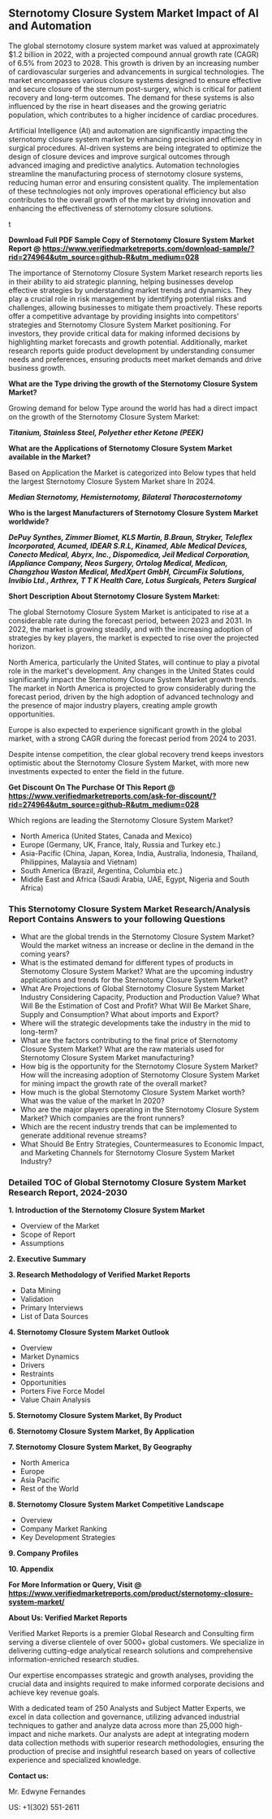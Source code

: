 <h2>Sternotomy Closure System Market Impact of AI and Automation</h2><p>The global sternotomy closure system market was valued at approximately $1.2 billion in 2022, with a projected compound annual growth rate (CAGR) of 6.5% from 2023 to 2028. This growth is driven by an increasing number of cardiovascular surgeries and advancements in surgical technologies. The market encompasses various closure systems designed to ensure effective and secure closure of the sternum post-surgery, which is critical for patient recovery and long-term outcomes. The demand for these systems is also influenced by the rise in heart diseases and the growing geriatric population, which contributes to a higher incidence of cardiac procedures.</p><p>Artificial Intelligence (AI) and automation are significantly impacting the sternotomy closure system market by enhancing precision and efficiency in surgical procedures. AI-driven systems are being integrated to optimize the design of closure devices and improve surgical outcomes through advanced imaging and predictive analytics. Automation technologies streamline the manufacturing process of sternotomy closure systems, reducing human error and ensuring consistent quality. The implementation of these technologies not only improves operational efficiency but also contributes to the overall growth of the market by driving innovation and enhancing the effectiveness of sternotomy closure solutions.</p>t</p><p id="" class=""><strong>Download Full PDF Sample Copy of Sternotomy Closure System Market Report @ <a href="https://www.verifiedmarketreports.com/download-sample/?rid=274964&utm_source=github-R&utm_medium=028" target="_blank">https://www.verifiedmarketreports.com/download-sample/?rid=274964&utm_source=github-R&utm_medium=028</a></strong></p><p>The importance of&nbsp;Sternotomy Closure System Market research reports lies in their ability to aid strategic planning, helping businesses develop effective strategies by understanding market trends and dynamics. They play a crucial role in risk management by identifying potential risks and challenges, allowing businesses to mitigate them proactively. These reports offer a competitive advantage by providing insights into competitors' strategies and Sternotomy Closure System Market positioning. For investors, they provide critical data for making informed decisions by highlighting market forecasts and growth potential. Additionally, market research reports guide product development by understanding consumer needs and preferences, ensuring products meet market demands and drive business growth.</p><p><strong>What are the&nbsp;Type driving the growth of the Sternotomy Closure System Market?</strong></p><p id="" class="">Growing demand for below Type around the world has had a direct impact on the growth of the Sternotomy Closure System Market:</p><em><strong>Titanium, Stainless Steel, Polyether ether Ketone (PEEK)</strong></em></p><strong>What are the&nbsp;Applications&nbsp;of Sternotomy Closure System Market available in the Market?</strong></p><p id="" class="">Based on Application the Market is categorized into Below types that held the largest Sternotomy Closure System Market share In 2024.</p><em><strong>Median Sternotomy, Hemisternotomy, Bilateral Thoracosternotomy</strong></em></p><strong>Who is the largest Manufacturers of Sternotomy Closure System Market worldwide?</strong></p><p><em><strong>DePuy Synthes, Zimmer Biomet, KLS Martin, B.Braun, Stryker, Teleflex Incorporated, Acumed, IDEAR S.R.L, Kinamed, Able Medical Devices, Conecto Medical, Abyrx, Inc., Dispomedica, Jeil Medical Corporation, lAppliance Company, Neos Surgery, Ortolog Medical, Medicon, Changzhou Waston Medical, MedXpert GmbH, CircumFix Solutions, Invibio Ltd., Arthrex, T T K Health Care, Lotus Surgicals, Peters Surgical</strong></em></p><p id="" class=""><strong>Short Description About Sternotomy Closure System Market:</strong></p><p>The global Sternotomy Closure System Market is anticipated to rise at a considerable rate during the forecast period, between 2023 and 2031. In 2022, the market is growing steadily, and with the increasing adoption of strategies by key players, the market is expected to rise over the projected horizon.</p><p>North America, particularly the United States, will continue to play a pivotal role in the market's development. Any changes in the United States could significantly impact the Sternotomy Closure System Market growth trends. The market in North America is projected to grow considerably during the forecast period, driven by the high adoption of advanced technology and the presence of major industry players, creating ample growth opportunities.</p><p>Europe is also expected to experience significant growth in the global market, with a strong CAGR during the forecast period from 2024 to 2031.</p><p>Despite intense competition, the clear global recovery trend keeps investors optimistic about the Sternotomy Closure System Market, with more new investments expected to enter the field in the future.</p><p id="" class=""><strong>Get Discount On The Purchase Of This Report @ <a href="https://www.verifiedmarketreports.com/ask-for-discount/?rid=274964&utm_source=github-R&utm_medium=028" target="_blank">https://www.verifiedmarketreports.com/ask-for-discount/?rid=274964&utm_source=github-R&utm_medium=028</a></strong></p>Which regions are leading the Sternotomy Closure System Market?</p><ul><li>North America (United States, Canada and Mexico)</li><li>Europe (Germany, UK, France, Italy, Russia and Turkey etc.)</li><li>Asia-Pacific (China, Japan, Korea, India, Australia, Indonesia, Thailand, Philippines, Malaysia and Vietnam)</li><li>South America (Brazil, Argentina, Columbia etc.)</li><li>Middle East and Africa (Saudi Arabia, UAE, Egypt, Nigeria and South Africa)</li></ul><h3 id="" class="">This Sternotomy Closure System Market Research/Analysis Report Contains Answers to your following Questions</h3><ul><li>What are the global trends in the Sternotomy Closure System Market? Would the market witness an increase or decline in the demand in the coming years?</li><li>What is the estimated demand for different types of products in Sternotomy Closure System Market? What are the upcoming industry applications and trends for the Sternotomy Closure System Market?</li><li>What Are Projections of Global Sternotomy Closure System Market Industry Considering Capacity, Production and Production Value? What Will Be the Estimation of Cost and Profit? What Will Be Market Share, Supply and Consumption? What about imports and Export?</li><li>Where will the strategic developments take the industry in the mid to long-term?</li><li>What are the factors contributing to the final price of Sternotomy Closure System Market? What are the raw materials used for Sternotomy Closure System Market manufacturing?</li><li>How big is the opportunity for the Sternotomy Closure System Market? How will the increasing adoption of Sternotomy Closure System Market for mining impact the growth rate of the overall market?</li><li>How much is the global Sternotomy Closure System Market worth? What was the value of the market In 2020?</li><li>Who are the major players operating in the Sternotomy Closure System Market? Which companies are the front runners?</li><li>Which are the recent industry trends that can be implemented to generate additional revenue streams?</li><li>What Should Be Entry Strategies, Countermeasures to Economic Impact, and Marketing Channels for Sternotomy Closure System Market Industry?</li></ul><h3 id="" class="">Detailed TOC of Global Sternotomy Closure System Market Research Report, 2024-2030</h3><p id="" class=""><strong>1. Introduction of the Sternotomy Closure System Market</strong></p><ul><li>Overview of the Market</li><li>Scope of Report</li><li>Assumptions</li></ul><p id="" class=""><strong>2. Executive Summary</strong></p><p id="" class=""><strong>3. Research Methodology of Verified Market Reports</strong></p><ul><li>Data Mining</li><li>Validation</li><li>Primary Interviews</li><li>List of Data Sources</li></ul><p id="" class=""><strong>4. Sternotomy Closure System Market Outlook</strong></p><ul><li>Overview</li><li>Market Dynamics</li><li>Drivers</li><li>Restraints</li><li>Opportunities</li><li>Porters Five Force Model</li><li>Value Chain Analysis</li></ul><p id="" class=""><strong>5. Sternotomy Closure System Market, By Product</strong></p><p id="" class=""><strong>6. Sternotomy Closure System Market, By Application</strong></p><p id="" class=""><strong>7. Sternotomy Closure System Market, By Geography</strong></p><ul><li>North America</li><li>Europe</li><li>Asia Pacific</li><li>Rest of the World</li></ul><p id="" class=""><strong>8. Sternotomy Closure System Market Competitive Landscape</strong></p><ul><li>Overview</li><li>Company Market Ranking</li><li>Key Development Strategies</li></ul><p id="" class=""><strong>9. Company Profiles</strong></p><p id="" class=""><strong>10. Appendix</strong></p><p id="" class=""><strong>For More Information or Query, Visit @ <a href="https://www.verifiedmarketreports.com/product/sternotomy-closure-system-market/" target="_blank">https://www.verifiedmarketreports.com/product/sternotomy-closure-system-market/</a></strong></p><p id="" class=""><strong>About Us: Verified Market Reports</strong></p><p id="" class="">Verified Market Reports is a premier Global Research and Consulting firm serving a diverse clientele of over 5000+ global customers. We specialize in delivering cutting-edge analytical research solutions and comprehensive information-enriched research studies.</p><p id="" class="">Our expertise encompasses strategic and growth analyses, providing the crucial data and insights required to make informed corporate decisions and achieve key revenue goals.</p><p id="" class="">With a dedicated team of 250 Analysts and Subject Matter Experts, we excel in data collection and governance, utilizing advanced industrial techniques to gather and analyze data across more than 25,000 high-impact and niche markets. Our analysts are adept at integrating modern data collection methods with superior research methodologies, ensuring the production of precise and insightful research based on years of collective experience and specialized knowledge.</p><p id="" class=""><strong>Contact us:</strong></p><p id="" class="">Mr. Edwyne Fernandes</p><p id="" class="">US: +1(302) 551-2611</p>